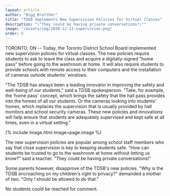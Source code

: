 ```yaml
---
layout: article
author: "Bigg Brutther"
title: "TDSB Implements New Supervision Policies for Virtual Classes"
description: "\"They could be having private conversations!\""
image: "/assets/img/2020-12-11-supervision.png"
order: 6
---
```


TORONTO, ON -- Today, the Toronto District School Board implemented new supervision policies for virtual classes. The new policies require students to ask to leave the class and acquire a digitally-signed "home pass" before going to the washroom at home. It will also require students to provide schools with remote access to their computers and the installation of cameras outside students' windows. 

"The TDSB has always been a leading innovator in improving the safety and well-being of our students," said a TDSB spokesperson. "Take, for example, the ‘home pass' concept, which brings the safety that the hall pass provides into the homes of all our students. Or the cameras looking into students' homes, which replaces the supervision that is usually provided by hall monitors and school security cameras. These new policies and innovations will help ensure that students are adequately supervised and kept safe at all times, even in a virtual setting."

{% include image.html image=page.image %}

The new supervision policies are popular among school staff members who say that close supervision is key to keeping students safe. "How can students be trusted to go to the washroom at home without letting us know?" said a teacher. "They could be having private conversations!"

Some parents however, disapprove of the TDSB's new policies. "Why is the TDSB encroaching on my children's right to privacy?" demanded a mother of two. "Only I should be allowed to do that."

No students could be reached for comment.
